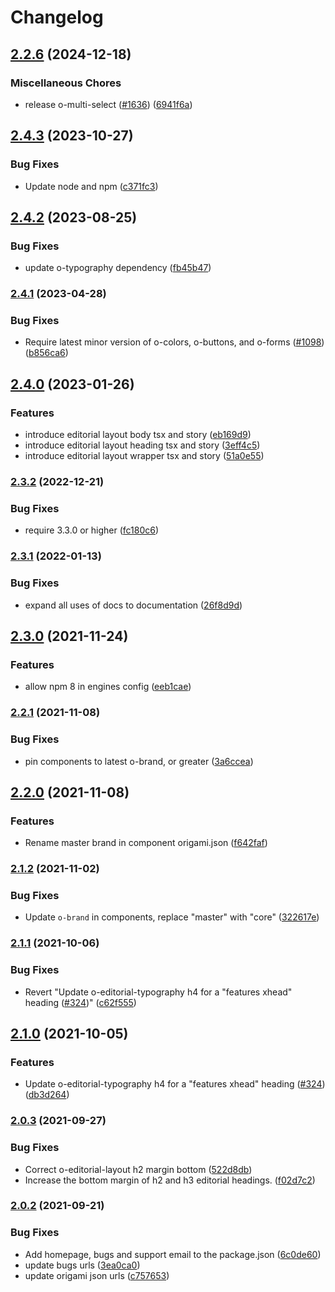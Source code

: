 # Changelog

## [2.2.6](https://github.com/Financial-Times/origami/compare/o-editorial-layout-v2.4.3...o-editorial-layout-v2.2.6) (2024-12-18)


### Miscellaneous Chores

* release o-multi-select ([#1636](https://github.com/Financial-Times/origami/issues/1636)) ([6941f6a](https://github.com/Financial-Times/origami/commit/6941f6a832d6e35f099a679659c3acbc49e54999))

## [2.4.3](https://github.com/Financial-Times/origami/compare/o-editorial-layout-v2.4.2...o-editorial-layout-v2.4.3) (2023-10-27)


### Bug Fixes

* Update node and npm ([c371fc3](https://github.com/Financial-Times/origami/commit/c371fc3f7f2d66266dbca95862ecef3ddeb1f339))

## [2.4.2](https://github.com/Financial-Times/origami/compare/o-editorial-layout-v2.4.1...o-editorial-layout-v2.4.2) (2023-08-25)


### Bug Fixes

* update o-typography dependency  ([fb45b47](https://github.com/Financial-Times/origami/commit/fb45b47274241ea828f7dd50233441a76a215a51))

### [2.4.1](https://www.github.com/Financial-Times/origami/compare/o-editorial-layout-v2.4.0...o-editorial-layout-v2.4.1) (2023-04-28)


### Bug Fixes

* Require latest minor version of o-colors, o-buttons, and o-forms ([#1098](https://www.github.com/Financial-Times/origami/issues/1098)) ([b856ca6](https://www.github.com/Financial-Times/origami/commit/b856ca66c9ec555f3c70833ffa35cb05cd19841f))

## [2.4.0](https://www.github.com/Financial-Times/origami/compare/o-editorial-layout-v2.3.2...o-editorial-layout-v2.4.0) (2023-01-26)


### Features

* introduce editorial layout body tsx and story ([eb169d9](https://www.github.com/Financial-Times/origami/commit/eb169d9cf39b563cc7fcd5cde80a6e4de79a8e86))
* introduce editorial layout heading tsx and story ([3eff4c5](https://www.github.com/Financial-Times/origami/commit/3eff4c55349d177ddc37b5045add8418a4ca5661))
* introduce editorial layout wrapper tsx and story ([51a0e55](https://www.github.com/Financial-Times/origami/commit/51a0e5504447c3aac7099273cfa0272568eb1467))

### [2.3.2](https://www.github.com/Financial-Times/origami/compare/o-editorial-layout-v2.3.1...o-editorial-layout-v2.3.2) (2022-12-21)


### Bug Fixes

* require 3.3.0 or higher ([fc180c6](https://www.github.com/Financial-Times/origami/commit/fc180c619755daa1b7bfe65509f354cf0de113bf))

### [2.3.1](https://www.github.com/Financial-Times/origami/compare/o-editorial-layout-v2.3.0...o-editorial-layout-v2.3.1) (2022-01-13)


### Bug Fixes

* expand all uses of docs to documentation ([26f8d9d](https://www.github.com/Financial-Times/origami/commit/26f8d9d8cbbe3e78902d8c3951b37e08150a77bd))

## [2.3.0](https://www.github.com/Financial-Times/origami/compare/o-editorial-layout-v2.2.1...o-editorial-layout-v2.3.0) (2021-11-24)


### Features

* allow npm 8 in engines config ([eeb1cae](https://www.github.com/Financial-Times/origami/commit/eeb1cae6e7f0379e647f2b41240b1f294997d528))

### [2.2.1](https://www.github.com/Financial-Times/origami/compare/o-editorial-layout-v2.2.0...o-editorial-layout-v2.2.1) (2021-11-08)


### Bug Fixes

* pin components to latest o-brand, or greater ([3a6ccea](https://www.github.com/Financial-Times/origami/commit/3a6ccea1e838e4a2003322ca1f855d0b87b26b60))

## [2.2.0](https://www.github.com/Financial-Times/origami/compare/o-editorial-layout-v2.1.2...o-editorial-layout-v2.2.0) (2021-11-08)


### Features

* Rename master brand in component origami.json ([f642faf](https://www.github.com/Financial-Times/origami/commit/f642faf0574d84ea8185b56e6090c8015def27e6))

### [2.1.2](https://www.github.com/Financial-Times/origami/compare/o-editorial-layout-v2.1.1...o-editorial-layout-v2.1.2) (2021-11-02)


### Bug Fixes

* Update `o-brand` in components, replace "master" with "core" ([322617e](https://www.github.com/Financial-Times/origami/commit/322617ea80f30a6825d9c36872e05574b871ea82))

### [2.1.1](https://www.github.com/Financial-Times/origami/compare/o-editorial-layout-v2.1.0...o-editorial-layout-v2.1.1) (2021-10-06)


### Bug Fixes

* Revert "Update o-editorial-typography h4 for a "features xhead" heading ([#324](https://www.github.com/Financial-Times/origami/issues/324))" ([c62f555](https://www.github.com/Financial-Times/origami/commit/c62f555a018d6189bb73cb9d6de1691b2392ba79))

## [2.1.0](https://www.github.com/Financial-Times/origami/compare/o-editorial-layout-v2.0.3...o-editorial-layout-v2.1.0) (2021-10-05)


### Features

* Update o-editorial-typography h4 for a "features xhead" heading ([#324](https://www.github.com/Financial-Times/origami/issues/324)) ([db3d264](https://www.github.com/Financial-Times/origami/commit/db3d264f444526ed9d67eaf535e70386a92ea95e))

### [2.0.3](https://www.github.com/Financial-Times/origami/compare/o-editorial-layout-v2.0.2...o-editorial-layout-v2.0.3) (2021-09-27)


### Bug Fixes

* Correct o-editorial-layout h2 margin bottom ([522d8db](https://www.github.com/Financial-Times/origami/commit/522d8db0783ac5edc50c1c3cc8ebfe392c845fbc))
* Increase the bottom margin of h2 and h3 editorial headings. ([f02d7c2](https://www.github.com/Financial-Times/origami/commit/f02d7c20ea26307fc8cb1d63ef3257803ceb010a))

### [2.0.2](https://www.github.com/Financial-Times/origami/compare/o-editorial-layout-v2.0.1...o-editorial-layout-v2.0.2) (2021-09-21)


### Bug Fixes

* Add homepage, bugs and support email to the package.json ([6c0de60](https://www.github.com/Financial-Times/origami/commit/6c0de60ebd6e64c4dd16d000fcc6b79412ce30f4))
* update bugs urls ([3ea0ca0](https://www.github.com/Financial-Times/origami/commit/3ea0ca03bcb6e55142a77387ad0fff5ddf056d44))
* update origami json urls ([c757653](https://www.github.com/Financial-Times/origami/commit/c7576532b5a14f0462d5346dfb63238be025602e))
